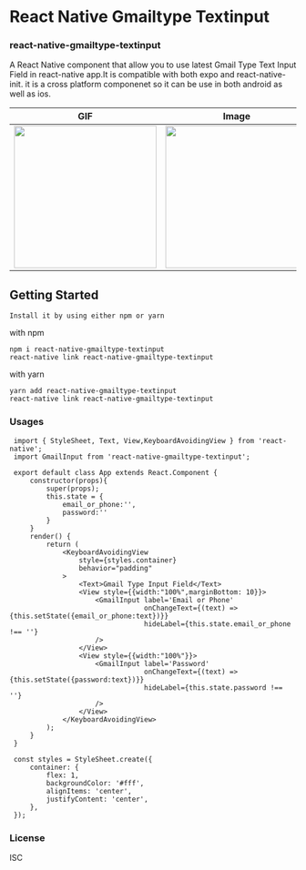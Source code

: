 # React Native Gmailtype Textinput 
### react-native-gmailtype-textinput
A React Native component that allow you to use latest Gmail Type Text Input Field in react-native app.It is compatible with both 
expo and react-native-init.
it is a cross platform componenet so it can be use in both android as well as ios. 


| GIF                                                                                                                 |                                                       Image                                                      | Image |
|---------------------------------------------------------------------------------------------------------------------|----------------------------------------------------------------------------------------------------------------|------------------------------|
| <img src="https://github.com/mkm1997/react-native-gmailtype-textinput/blob/master/assets/screen.gif" width="250px"> | <img src="https://github.com/mkm1997/react-native-gmailtype-textinput/blob/master/assets/1.jpeg"  width="250px"> |<img src="https://github.com/mkm1997/react-native-gmailtype-textinput/blob/master/assets/2.jpeg" width="250px">|




## Getting Started

`Install it by using either npm or yarn`

with npm

 ```
 npm i react-native-gmailtype-textinput
 react-native link react-native-gmailtype-textinput
 ```

with yarn

 ```
 yarn add react-native-gmailtype-textinput
 react-native link react-native-gmailtype-textinput
```







### Usages

```import React from 'react';
 import { StyleSheet, Text, View,KeyboardAvoidingView } from 'react-native';
 import GmailInput from 'react-native-gmailtype-textinput';
 
 export default class App extends React.Component {
     constructor(props){
         super(props);
         this.state = {
             email_or_phone:'',
             password:''
         }
     }
     render() {
         return (
             <KeyboardAvoidingView
                 style={styles.container}
                 behavior="padding"
             >
                 <Text>Gmail Type Input Field</Text>
                 <View style={{width:"100%",marginBottom: 10}}>
                     <GmailInput label='Email or Phone'
                                 onChangeText={(text) => {this.setState({email_or_phone:text})}}
                                 hideLabel={this.state.email_or_phone !== ''}
                     />
                 </View>
                 <View style={{width:"100%"}}>
                     <GmailInput label='Password'
                                 onChangeText={(text) => {this.setState({password:text})}}
                                 hideLabel={this.state.password !== ''}
                     />
                 </View>
             </KeyboardAvoidingView>
         );
     }
 }
 
 const styles = StyleSheet.create({
     container: {
         flex: 1,
         backgroundColor: '#fff',
         alignItems: 'center',
         justifyContent: 'center',
     },
 });
```

 
### License

ISC